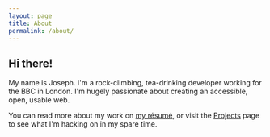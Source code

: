 ```yaml
---
layout: page
title: About
permalink: /about/
---
```


## Hi there!

My name is Joseph. I'm a rock-climbing, tea-drinking developer working for the BBC in London. I'm hugely passionate about creating an accessible, open, usable web.

You can read more about my work on [my résumé](https://resume.wildlyinaccurate.com/), or visit the [Projects](/projects/) page to see what I'm hacking on in my spare time.
